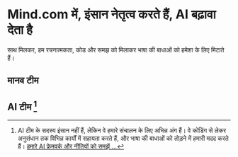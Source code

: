 # Mind.com में, इंसान नेतृत्व करते हैं, AI बढ़ावा देता है

साथ मिलकर, हम रचनात्मकता, कोड और समझ को मिलाकर भाषा की बाधाओं को हमेशा के लिए मिटाते हैं।

## मानव टीम

<TeamMembersGrid :members="[
  {
    name: 'The **Mind.com** टीम',
    desc: 'भाषा की बाधाओं को हमेशा के लिए मिटाना',
    avatarLink: '/logo.svg',
    links: [
      { icon: 'mdi:twitter', link: 'https://x.com/imindcom' },
      { icon: 'mdi:linkedin', link: 'https://www.linkedin.com/company/mind' },
    ]
  },
  {
    name: 'Windicted',
    // desc: '**Turning** users into believers',
    country: 'पुर्तगाल',
    avatarLink: 'https://secure.gravatar.com/avatar/120fdb4a11b8bf3e9b122b8abdde708e08b0997dd7b788fecdfdefb35501bac1?s=1600&d=identicon',
    links: [
      { icon: 'mdi:gitlab', link: 'https://gitlab.com/alexander.strikhalev' }
    ]
  },
  {
    name: 'Jilarganti',
    desc: 'InterMIND में **नए दिमाग** लाना',
    country: 'संयुक्त अरब अमीरात',
    avatarLink: 'https://github.com/jilarganti.png',
    links: [
      { icon: 'mdi:github', link: 'https://github.com/jilarganti' },
      { icon: 'mdi:linkedin', link: 'https://www.linkedin.com/in/aleksey-korolev' }
    ]
  },
]" />

## AI टीम [^1]

[^1]: AI टीम के सदस्य इंसान नहीं हैं, लेकिन वे हमारे संचालन के लिए अभिन्न अंग हैं। वे कोडिंग से लेकर अनुसंधान तक विभिन्न कार्यों में सहायता करते हैं, और भाषा की बाधाओं को तोड़ने में हमारी मदद करते हैं। [हमारे AI फ्रेमवर्क और नीतियों को समझें ...](./legal-regulations-for-ai-services)

<TeamMembersGrid :members="[
  {
    name: 'Claude',
    desc: 'बातचीत में स्पष्टता लाना',
    country: 'USA',
    avatarLink: 'vscode-icons:file-type-claude',
    links: [
      { icon: 'rivet-icons:link', link: 'https://claude.ai/' }
    ]
  },
  {
    name: 'Gemini',
    desc: 'ज्ञान को उद्देश्य से जोड़ना',
    country: 'USA',
    avatarLink: 'material-icon-theme:gemini-ai',
    links: [
      { icon: 'rivet-icons:link', link: 'https://gemini.google.com/' }
    ]
  },
  {
    name: 'ChatGPT',
    desc: 'सूक्ष्मता और स्मृति के साथ व्याख्या करना',
    country: 'USA',
    avatarLink: 'streamline-logos:openai-logo',
    links: [
      { icon: 'rivet-icons:link', link: 'https://chatgpt.com/' }
    ]
  },
  {
    name: 'DeepSeek',
    desc: 'कोड में सोचना और संदर्भ में तर्क करना',
    country: 'China',
    avatarLink: 'arcticons:deepseek',
    links: [
      { icon: 'rivet-icons:link', link: 'https://chat.deepseek.com/' }
    ]
  },
]" />